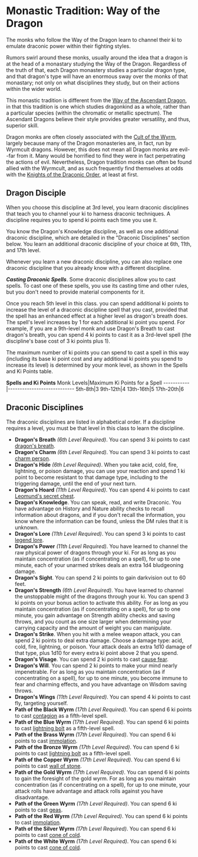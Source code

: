 # Monastic Tradition: Way of the Dragon
The monks who follow the Way of the Dragon learn to channel their ki to emulate draconic power within their fighting styles.

Rumors swirl around these monks, usually around the idea that a dragon is at the head of a monastary studying the Way of the Dragon. Regardless of the truth of that, each Dragon monastery studies a particular dragon type, and that dragon's type will have an enormous sway over the monks of that monastary; not only on what disciplines they study, but on their actions within the wider world.

This monastic tradition is different from the [Way of the Ascendant Dragon](AscendantDragon.md), in that this tradition is one which studies dragonkind as a whole, rather than a particular species (within the chromatic or metallic spectrum). The Ascendant Dragons believe their style provides greater versatility, and thus, superior skill.

Dragon monks are often closely associated with the [Cult of the Wyrm](/Organizations/CultOfTheWyrm.md), largely because many of the Dragon monasteries are, in fact, run by Wyrmcult dragons. However, this does not mean all Dragon monks are evil--far from it. Many would be horrified to find they were in fact perpetrating the actions of evil. Nevertheless, Dragon tradition monks can often be found allied with the Wyrmcult, and as such frequently find themselves at odds with the [Knights of the Draconic Order](/Organizations/DraconicOrder/DraconicOrder.md), at least at first.

## Dragon Disciple
When you choose this discipline at 3rd level, you learn draconic disciplines that teach you to channel your ki to harness draconic techniques. A discipline requires you to spend ki points each time you use it. 

You know the Dragon's Knowledge discipline, as well as one additional draconic discipline, which are detailed in the "Draconic Disciplines" section below. You learn an additional draconic discipline of your choice at 6th, 11th, and 17th level.

Whenever you learn a new draconic discipline, you can also replace one draconic discipline that you already know with a different discipline.

***Casting Draconic Spells***. Some draconic disciplines allow you to cast spells. To cast one of these spells, you use its casting time and other rules, but you don't need to provide material components for it.

Once you reach 5th level in this class. you can spend additional ki points to increase the level of a draconic discipline spell that you cast, provided that the spell has an enhanced effect at a higher level as dragon's breath does. The spell's level increases by 1 for each additional ki point you spend. For example, if you are a 9th-level monk and use Dragon's Breath to cast dragon's breath, you can spend 4 ki points to cast it as a 3rd-level spell (the discipline's base cost of 3 ki points plus 1).

The maximum number of ki points you can spend to cast a spell in this way (including its base ki point cost and any additional ki points you spend to increase its level) is determined by your monk level, as shown in the Spells and Ki Points table.

**Spells and Ki Points**
Monk Levels|Maximum Ki Points for a Spell
-----------|----------------------------
5th-8th|3
9th-12th|4
13th-16th|5
17th-20th|6

## Draconic Disciplines
The draconic disciplines are listed in alphabetical order. If a discipline requires a level, you must be that level in this class to learn the discipline.

* **Dragon's Breath** *(6th Level Required)*. You can spend 3 ki points to cast [dragon's breath]().
* **Dragon's Charm** *(6th Level Required)*. You can spend 3 ki points to cast [charm person]().
* **Dragon's Hide** *(6th Level Required)*. When you take acid, cold, fire, lightning, or poison damage, you can use your reaction and spend 1 ki point to become resistant to that damage type, including to the triggering damage, until the end of your next turn.
* **Dragon's Hoard** *(11th Level Required)*. You can spend 4 ki points to cast [Leomund's secret chest]().
* **Dragon's Knowledge**. You can speak, read, and write Draconic. You have advantage on History and Nature ability checks to recall information about dragons, and if you don't recall the information, you know where the information can be found, unless the DM rules that it is unknown.
* **Dragon's Lore** *(11th Level Required)*. You can spend 3 ki points to cast [legend lore]().
* **Dragon's Power** *(11th Level Required)*. You have learned to channel the raw physical power of dragons through your ki. For as long as you maintain concentration (as if concentrating on a spell), for up to one minute, each of your unarmed strikes deals an extra 1d4 bludgeoning damage.
* **Dragon's Sight**. You can spend 2 ki points to gain darkvision out to 60 feet.
* **Dragon's Strength** *(6th Level Required)*. You have learned to channel the unstoppable might of the dragons through your ki. You can spend 3 ki points on your bonus action to activate this ability. For as long as you maintain concentration (as if concentrating on a spell), for up to one minute, you gain advantage on Strength ability checks and saving throws, and you count as one size larger when determining your carrying capacity and the amount of weight you can manipulate.
* **Dragon's Strike**. When you hit with a melee weapon attack, you can spend 2 ki points to deal extra damage. Choose a damage type: acid, cold, fire, lightning, or poison. Your attack deals an extra 1d10 damage of that type, plus 1d10 for every extra ki point above 2 that you spend.
* **Dragon's Visage**. You can spend 2 ki points to cast [cause fear](/Magic/Spells/cause-fear.md).
* **Dragon's Will**. You can spend 2 ki points to make your mind nearly impenetrable. For as long as you maintain concentration (as if concentrating on a spell), for up to one minute, you become immune to fear and charming effects, and you have advantage on Wisdom saving throws.
* **Dragon's Wings** *(11th Level Required)*. You can spend 4 ki points to cast fly, targeting yourself.
* **Path of the Black Wyrm** *(17th Level Required)*. You can spend 6 ki points to cast [contagion]() as a fifth-level spell.
* **Path of the Blue Wyrm** *(17th Level Required)*. You can spend 6 ki points to cast [lightning bolt]() as a fifth-level spell.
* **Path of the Brass Wyrm** *(17th Level Required)*. You can spend 6 ki points to cast [immolation]().
* **Path of the Bronze Wyrm** *(17th Level Required)*. You can spend 6 ki points to cast [lightning bolt]() as a fifth-level spell.
* **Path of the Copper Wyrm** *(17th Level Required)*. You can spend 6 ki points to cast [wall of stone]().
* **Path of the Gold Wyrm** *(17th Level Required)*. You can spend 6 ki points to gain the foresight of the gold wyrm. For as long as you maintain concentration (as if concentrating on a spell), for up to one minute, your attack rolls have advantage and attack rolls against you have disadvantage.
* **Path of the Green Wyrm** *(17th Level Required)*. You can spend 6 ki points to cast [geas]().
* **Path of the Red Wyrm** *(17th Level Required)*. You can spend 6 ki points to cast [immolation]().
* **Path of the Silver Wyrm** *(17th Level Required)*. You can spend 6 ki points to cast [cone of cold]().
* **Path of the White Wyrm** *(17th Level Required)*. You can spend 6 ki points to cast [cone of cold]().
